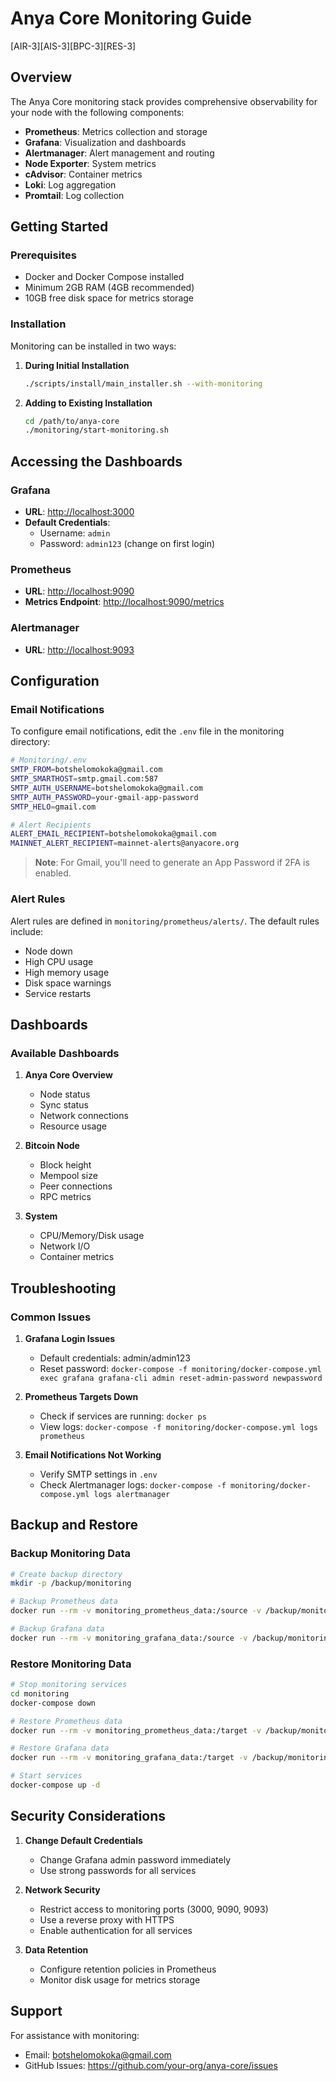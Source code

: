 # Anya Core Monitoring Guide

[AIR-3][AIS-3][BPC-3][RES-3]

## Overview

The Anya Core monitoring stack provides comprehensive observability for your node with the following components:

- **Prometheus**: Metrics collection and storage
- **Grafana**: Visualization and dashboards
- **Alertmanager**: Alert management and routing
- **Node Exporter**: System metrics
- **cAdvisor**: Container metrics
- **Loki**: Log aggregation
- **Promtail**: Log collection

## Getting Started

### Prerequisites

- Docker and Docker Compose installed
- Minimum 2GB RAM (4GB recommended)
- 10GB free disk space for metrics storage

### Installation

Monitoring can be installed in two ways:

1. **During Initial Installation**

   ```bash
   ./scripts/install/main_installer.sh --with-monitoring
   ```

2. **Adding to Existing Installation**

   ```bash
   cd /path/to/anya-core
   ./monitoring/start-monitoring.sh
   ```

## Accessing the Dashboards

### Grafana

- **URL**: <http://localhost:3000>
- **Default Credentials**:
  - Username: `admin`
  - Password: `admin123` (change on first login)

### Prometheus

- **URL**: <http://localhost:9090>
- **Metrics Endpoint**: <http://localhost:9090/metrics>

### Alertmanager

- **URL**: <http://localhost:9093>

## Configuration

### Email Notifications

To configure email notifications, edit the `.env` file in the monitoring directory:

```bash
# Monitoring/.env
SMTP_FROM=botshelomokoka@gmail.com
SMTP_SMARTHOST=smtp.gmail.com:587
SMTP_AUTH_USERNAME=botshelomokoka@gmail.com
SMTP_AUTH_PASSWORD=your-gmail-app-password
SMTP_HELO=gmail.com

# Alert Recipients
ALERT_EMAIL_RECIPIENT=botshelomokoka@gmail.com
MAINNET_ALERT_RECIPIENT=mainnet-alerts@anyacore.org
```

> **Note**: For Gmail, you'll need to generate an App Password if 2FA is enabled.

### Alert Rules

Alert rules are defined in `monitoring/prometheus/alerts/`. The default rules include:

- Node down
- High CPU usage
- High memory usage
- Disk space warnings
- Service restarts

## Dashboards

### Available Dashboards

1. **Anya Core Overview**
   - Node status
   - Sync status
   - Network connections
   - Resource usage

2. **Bitcoin Node**
   - Block height
   - Mempool size
   - Peer connections
   - RPC metrics

3. **System**
   - CPU/Memory/Disk usage
   - Network I/O
   - Container metrics

## Troubleshooting

### Common Issues

1. **Grafana Login Issues**
   - Default credentials: admin/admin123
   - Reset password: `docker-compose -f monitoring/docker-compose.yml exec grafana grafana-cli admin reset-admin-password newpassword`

2. **Prometheus Targets Down**
   - Check if services are running: `docker ps`
   - View logs: `docker-compose -f monitoring/docker-compose.yml logs prometheus`

3. **Email Notifications Not Working**
   - Verify SMTP settings in `.env`
   - Check Alertmanager logs: `docker-compose -f monitoring/docker-compose.yml logs alertmanager`

## Backup and Restore

### Backup Monitoring Data

```bash
# Create backup directory
mkdir -p /backup/monitoring

# Backup Prometheus data
docker run --rm -v monitoring_prometheus_data:/source -v /backup/monitoring:/backup alpine tar czf /backup/prometheus-$(date +%Y%m%d).tar.gz -C /source .

# Backup Grafana data
docker run --rm -v monitoring_grafana_data:/source -v /backup/monitoring:/backup alpine tar czf /backup/grafana-$(date +%Y%m%d).tar.gz -C /source .
```

### Restore Monitoring Data

```bash
# Stop monitoring services
cd monitoring
docker-compose down

# Restore Prometheus data
docker run --rm -v monitoring_prometheus_data:/target -v /backup/monitoring:/backup alpine sh -c "rm -rf /target/* && tar xzf /backup/prometheus-20230521.tar.gz -C /target"

# Restore Grafana data
docker run --rm -v monitoring_grafana_data:/target -v /backup/monitoring:/backup alpine sh -c "rm -rf /target/* && tar xzf /backup/grafana-20230521.tar.gz -C /target"

# Start services
docker-compose up -d
```

## Security Considerations

1. **Change Default Credentials**
   - Change Grafana admin password immediately
   - Use strong passwords for all services

2. **Network Security**
   - Restrict access to monitoring ports (3000, 9090, 9093)
   - Use a reverse proxy with HTTPS
   - Enable authentication for all services

3. **Data Retention**
   - Configure retention policies in Prometheus
   - Monitor disk usage for metrics storage

## Support

For assistance with monitoring:

- Email: <botshelomokoka@gmail.com>
- GitHub Issues: <https://github.com/your-org/anya-core/issues>
